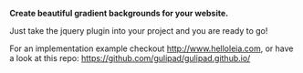**Create beautiful gradient backgrounds for your website.**

Just take the jquery plugin into your project and you are ready to go!

For an implementation example checkout http://www.helloleia.com, or have a look at this repo: https://github.com/gulipad/gulipad.github.io/
